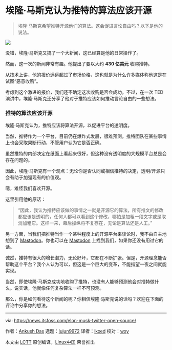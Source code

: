 [#]: subject: "Elon Musk Believes Twitter Algorithm Should Be Open-Source"
[#]: via: "https://news.itsfoss.com/elon-musk-twitter-open-source/"
[#]: author: "Ankush Das https://news.itsfoss.com/author/ankush/"
[#]: collector: "lujun9972"
[#]: translator: "lkxed"
[#]: reviewer: "wxy"
[#]: publisher: "wxy"
[#]: url: "https://linux.cn/article-14491-1.html"

埃隆·马斯克认为推特的算法应该开源
======

> 埃隆·马斯克希望推特开源他们的算法。这会促进言论自由吗？以下是他的说法。

![](https://news.itsfoss.com/wp-content/uploads/2022/04/elon-musk-twitter-algorithm-opensource.jpg)

没错，埃隆·马斯克又搞了一个大新闻，这已经算是他的日常操作了。

然而，这一次的新闻非常有趣。他提出了要以大约 **430 亿美元** 收购推特。

从技术上讲，他的报价远远超过了市场价格，这也就是为什么许多媒体称他这是在试图“恶意收购”。

考虑到这个激进的报价，我们还不确定这次收购是否会成功。不过，在一次 TED 演讲中，埃隆·马斯克还分享了他对于推特应该如何推动言论自由的一些想法。

### 推特的算法应该开源

埃隆·马斯克认为，推特应该将算法开源，以促进平台的透明度。

当然，推特作为一个平台，目前仍在爆炸式发展，很难预测。推特团队在某些事情上也会采取果断行动，不管用户认为它是否正确。

虽然推特的内部决定在纸面上看起来很好，但这种没有透明度的大规模平台总是会存在问题的。

因此，埃隆·马斯克有一个观点：无论你是否认同或相信推特的决定，透明/开源只会有助于加强现有的价值观。

嗯，难怪我们喜欢开源。

这里引用他的原话：

> “因此，我认为推特应该做的事情之一就是开源它的算法，所有推文的修改都应该是透明的，任何人都可以看到这个修改，哪怕是加粗一段文字或是取消加粗它。这样一来，幕后操纵将不复存在，无论是算法还是人工。”

另一方面，当我们把推特当作一个某种程度上的开源平台来谈论时，我不由自主地想到了 [Mastodon][7]。你也可以在 [Mastodon][8] 上找到我们，如果你还没有用过它的话。

诚然，推特有很大的增长潜力，无论好坏，它都在不断扩张。但是，开源理念能否帮助这个平台？我个人认为可以，但这是一个巨大的变革，不能指望一夜之间就能实现。

当然，即使埃隆·马斯克成功地收购了推特，也没有人能够预测他会对推特做什么。说实话，他就像任何复杂算法一样不可预测。

那么，你是如何看待这个新闻的呢？你相信埃隆·马斯克说的话吗？欢迎在下面的评论中分享你的想法。

--------------------------------------------------------------------------------

via: https://news.itsfoss.com/elon-musk-twitter-open-source/

作者：[Ankush Das][a]
选题：[lujun9972][b]
译者：[lkxed](https://github.com/lkxed)
校对：[wxy](https://github.com/wxy)

本文由 [LCTT](https://github.com/LCTT/TranslateProject) 原创编译，[Linux中国](https://linux.cn/) 荣誉推出

[a]: https://news.itsfoss.com/author/ankush/
[b]: https://github.com/lujun9972
[1]: https://twitter.com/elonmusk?ref_src=twsrc%5Etfw
[2]: https://twitter.com/hashtag/TED2022?src=hash&ref_src=twsrc%5Etfw
[3]: https://twitter.com/TEDchris?ref_src=twsrc%5Etfw
[4]: https://twitter.com/YouTube?ref_src=twsrc%5Etfw
[5]: https://t.co/Okm3y5HpEy
[6]: https://twitter.com/TEDTalks/status/1514739086908555272?ref_src=twsrc%5Etfw
[7]: https://joinmastodon.org/
[8]: https://mastodon.social/@itsfoss
